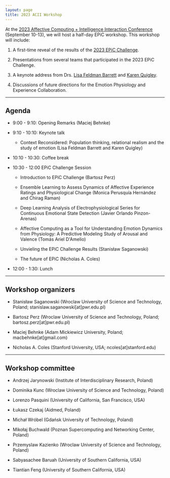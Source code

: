 ```yaml
---
layout: page
title: 2023 ACII Workshop
---
```


At the <a href = "https://acii-conf.net/">2023 Affective Computing + Intelligence Interaction Conference</a> (September 10-13), we will host a half-day EPiC workshop. This workshop will include:

1. A first-time reveal of the results of the <a href = "https://epic-collab.github.io/competition/">2023 EPiC Challenge</a>.

2. Presentations from several teams that participated in the 2023 EPiC Challenge.

3. A keynote address from Drs. <a href = "https://lisafeldmanbarrett.com/">Lisa Feldman Barrett</a> and <a href = "https://cos.northeastern.edu/people/karen-quigley/">Karen Quigley</a>.

4. Discussions of future directions for the Emotion Physiology and Experience Collaboration.


***
## Agenda
* 9:00 - 9:10: Opening Remarks (Maciej Behnke)

* 9:10 - 10:10: Keynote talk
	* Context Reconsidered: Population thinking, relational realism and the study of emotion (Lisa Feldman Barrett and Karen Quigley)

* 10:10 - 10:30: Coffee break

* 10:30 - 12:00 EPiC Challenge Session
	* Introduction to EPiC Challenge (Bartosz Perz)

	* Ensemble Learning to Assess Dynamics of Affective Experience Ratings and Physiological Change (Monica Perusquía Hernández and Chirag Raman)

	* Deep Learning Analysis of Electrophysiological Series for Continuous Emotional State Detection (Javier Orlando Pinzon-Arenas)

	* Affective Computing as a Tool for Understanding Emotion Dynamics from Physiology: A Predictive Modeling Study of Arousal and Valence (Tomás Ariel D'Amelio)

	* Unvieling the EPiC Challenge Results (Stanisław Saganowski)

	* The future of EPiC (Nicholas A. Coles)

* 12:00 - 1:30: Lunch


***
## Workshop organizers

* Stanisław Saganowski (Wroclaw University of Science and Technology, Poland; stanislaw.saganowski[at]pwr.edu.pl)

* Bartosz Perz (Wroclaw University of Science and Technology, Poland; bartosz.perz[at]pwr.edu.pl)

* Maciej Behnke (Adam Mickiewicz University, Poland; macbehnke[at]gmail.com)

* Nicholas A. Coles (Stanford University, USA; ncoles[at]stanford.edu)


***
## Workshop committee

* Andrzej Jarynowski (Institute of Interdisciplinary Research, Poland)

* Dominika Kunc (Wroclaw University of Science and Technology, Poland)

* Lorenzo Pasquini (University of California, San Francisco, USA)

* Łukasz Czekaj (Aidmed, Poland)

* Michał Wróbel (Gdańsk University of Technology, Poland)

* Mikołaj Buchwald (Poznan Supercomputing and Networking Center, Poland)

* Przemyslaw Kazienko (Wroclaw University of Science and Technology, Poland)

* Sabyasachee Baruah (University of Southern California, USA)

* Tiantian Feng (University of Southern California, USA)